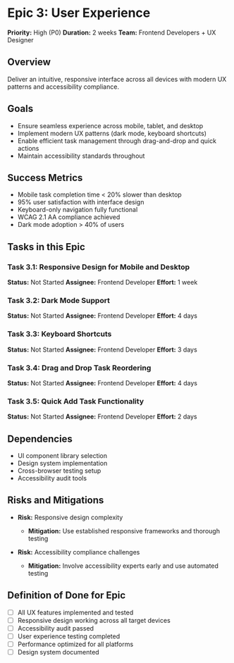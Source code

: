 # Epic 3: User Experience

**Priority:** High (P0)
**Duration:** 2 weeks
**Team:** Frontend Developers + UX Designer

## Overview
Deliver an intuitive, responsive interface across all devices with modern UX patterns and accessibility compliance.

## Goals
- Ensure seamless experience across mobile, tablet, and desktop
- Implement modern UX patterns (dark mode, keyboard shortcuts)
- Enable efficient task management through drag-and-drop and quick actions
- Maintain accessibility standards throughout

## Success Metrics
- Mobile task completion time < 20% slower than desktop
- 95% user satisfaction with interface design
- Keyboard-only navigation fully functional
- WCAG 2.1 AA compliance achieved
- Dark mode adoption > 40% of users

## Tasks in this Epic

### Task 3.1: Responsive Design for Mobile and Desktop
**Status:** Not Started
**Assignee:** Frontend Developer
**Effort:** 1 week

### Task 3.2: Dark Mode Support
**Status:** Not Started
**Assignee:** Frontend Developer
**Effort:** 4 days

### Task 3.3: Keyboard Shortcuts
**Status:** Not Started
**Assignee:** Frontend Developer
**Effort:** 3 days

### Task 3.4: Drag and Drop Task Reordering
**Status:** Not Started
**Assignee:** Frontend Developer
**Effort:** 4 days

### Task 3.5: Quick Add Task Functionality
**Status:** Not Started
**Assignee:** Frontend Developer
**Effort:** 2 days

## Dependencies
- UI component library selection
- Design system implementation
- Cross-browser testing setup
- Accessibility audit tools

## Risks and Mitigations
- **Risk:** Responsive design complexity
  - **Mitigation:** Use established responsive frameworks and thorough testing

- **Risk:** Accessibility compliance challenges
  - **Mitigation:** Involve accessibility experts early and use automated testing

## Definition of Done for Epic
- [ ] All UX features implemented and tested
- [ ] Responsive design working across all target devices
- [ ] Accessibility audit passed
- [ ] User experience testing completed
- [ ] Performance optimized for all platforms
- [ ] Design system documented